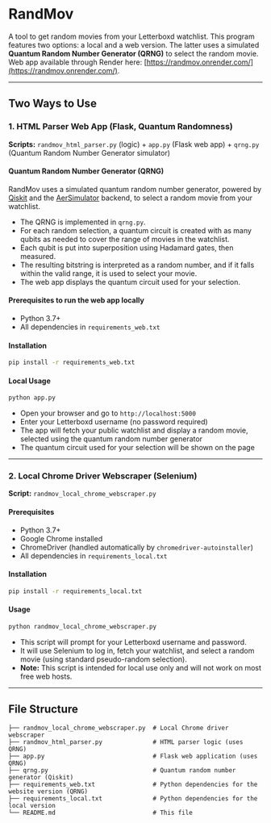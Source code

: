 # RandMov

A tool to get random movies from your Letterboxd watchlist. This program features two options: a local and a web version. The latter uses a simulated **Quantum Random Number Generator (QRNG)** to select the random movie. Web app available through Render here: [https://randmov.onrender.com/](https://randmov.onrender.com/).

---

## Two Ways to Use

### 1. HTML Parser Web App (Flask, Quantum Randomness)

**Scripts:** `randmov_html_parser.py` (logic) + `app.py` (Flask web app) + `qrng.py` (Quantum Random Number Generator simulator)

#### Quantum Random Number Generator (QRNG)

RandMov uses a simulated quantum random number generator, powered by [Qiskit](https://qiskit.org/) and the [AerSimulator](https://github.com/Qiskit/qiskit-aer) backend, to select a random movie from your watchlist.

- The QRNG is implemented in `qrng.py`.
- For each random selection, a quantum circuit is created with as many qubits as needed to cover the range of movies in the watchlist.
- Each qubit is put into superposition using Hadamard gates, then measured.
- The resulting bitstring is interpreted as a random number, and if it falls within the valid range, it is used to select your movie.
- The web app displays the quantum circuit used for your selection.

#### Prerequisites to run the web app locally
- Python 3.7+
- All dependencies in `requirements_web.txt`

#### Installation
   ```bash
   pip install -r requirements_web.txt
   ```

#### Local Usage
   ```bash
python app.py
```
- Open your browser and go to `http://localhost:5000`
- Enter your Letterboxd username (no password required)
- The app will fetch your public watchlist and display a random movie, selected using the quantum random number generator
- The quantum circuit used for your selection will be shown on the page

---

### 2. Local Chrome Driver Webscraper (Selenium)

**Script:** `randmov_local_chrome_webscraper.py`

#### Prerequisites
- Python 3.7+
- Google Chrome installed
- ChromeDriver (handled automatically by `chromedriver-autoinstaller`)
- All dependencies in `requirements_local.txt`

#### Installation
   ```bash
   pip install -r requirements_local.txt
   ```

#### Usage
```bash
python randmov_local_chrome_webscraper.py
```
- This script will prompt for your Letterboxd username and password.
- It will use Selenium to log in, fetch your watchlist, and select a random movie (using standard pseudo-random selection).
- **Note:** This script is intended for local use only and will not work on most free web hosts.

---

## File Structure

```
├── randmov_local_chrome_webscraper.py  # Local Chrome driver webscraper
├── randmov_html_parser.py              # HTML parser logic (uses QRNG)
├── app.py                              # Flask web application (uses QRNG)
├── qrng.py                             # Quantum random number generator (Qiskit)
├── requirements_web.txt                # Python dependencies for the website version (QRNG)
├── requirements_local.txt              # Python dependencies for the local version
└── README.md                           # This file
```